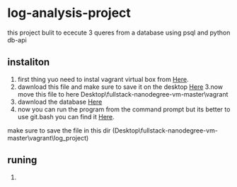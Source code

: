 # log-analysis-project
this project bulit to ececute 3 queres from a database using psql and python db-api 

## instaliton 
1. first thing yuo need to instal vagrant virtual box from [Here](https://www.vagrantup.com/downloads.html/). 
2. dawnload this file and make sure to save it on the desktop  [Here](https://classroom.udacity.com/nanodegrees/nd004-mena/parts/a8609286-c119-4bc5-b9c9-2a3828080114/modules/56f0f4c7-d611-4949-b8d5-e1b9df12d95f/lessons/4cff95e1-3f1c-435a-bc6c-40fcf0d8f884/concepts/0b4079f5-6e64-4dd8-aee9-5c3a0db39840?contentVersion=1.0.0&contentLocale=en-us)
3.now move this file to here Desktop\fullstack-nanodegree-vm-master\vagrant 
4. dawnload the database [Here](https://d17h27t6h515a5.cloudfront.net/topher/2016/August/57b5f748_newsdata/newsdata.zip/)
5. now you can run the program from the command prompt but its better to use git.bash you can find it [Here](https://git-scm.com/downloads/). 

 make sure to save the file in this dir (Desktop\fullstack-nanodegree-vm-master\vagrant\log_project) 
## runing
1.
